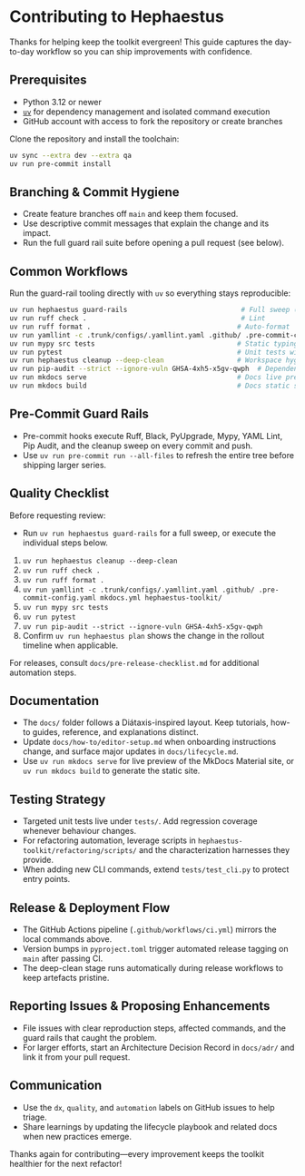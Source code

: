 # Contributing to Hephaestus

Thanks for helping keep the toolkit evergreen! This guide captures the day-to-day workflow so you can
ship improvements with confidence.

## Prerequisites

- Python 3.12 or newer
- [`uv`](https://github.com/astral-sh/uv) for dependency management and isolated command execution
- GitHub account with access to fork the repository or create branches

Clone the repository and install the toolchain:

```bash
uv sync --extra dev --extra qa
uv run pre-commit install
```

## Branching & Commit Hygiene

- Create feature branches off `main` and keep them focused.
- Use descriptive commit messages that explain the change and its impact.
- Run the full guard rail suite before opening a pull request (see below).

## Common Workflows

Run the guard-rail tooling directly with `uv` so everything stays reproducible:

```bash
uv run hephaestus guard-rails                            # Full sweep (cleanup, lint, typecheck, tests, audit)
uv run ruff check .                                      # Lint
uv run ruff format .                                    # Auto-format
uv run yamllint -c .trunk/configs/.yamllint.yaml .github/ .pre-commit-config.yaml mkdocs.yml hephaestus-toolkit/  # YAML lint
uv run mypy src tests                                   # Static typing
uv run pytest                                           # Unit tests with coverage
uv run hephaestus cleanup --deep-clean                  # Workspace hygiene
uv run pip-audit --strict --ignore-vuln GHSA-4xh5-x5gv-qwph  # Dependency audit
uv run mkdocs serve                                     # Docs live preview
uv run mkdocs build                                     # Docs static site build
```

## Pre-Commit Guard Rails

- Pre-commit hooks execute Ruff, Black, PyUpgrade, Mypy, YAML Lint, Pip Audit, and the cleanup sweep on every
  commit and push.
- Use `uv run pre-commit run --all-files` to refresh the entire tree before shipping larger series.

## Quality Checklist

Before requesting review:

- Run `uv run hephaestus guard-rails` for a full sweep, or execute the individual steps below.

1. `uv run hephaestus cleanup --deep-clean`
2. `uv run ruff check .`
3. `uv run ruff format .`
4. `uv run yamllint -c .trunk/configs/.yamllint.yaml .github/ .pre-commit-config.yaml mkdocs.yml hephaestus-toolkit/`
5. `uv run mypy src tests`
6. `uv run pytest`
7. `uv run pip-audit --strict --ignore-vuln GHSA-4xh5-x5gv-qwph`
8. Confirm `uv run hephaestus plan` shows the change in the rollout timeline when applicable.

For releases, consult `docs/pre-release-checklist.md` for additional automation steps.

## Documentation

- The `docs/` folder follows a Diátaxis-inspired layout. Keep tutorials, how-to guides, reference,
  and explanations distinct.
- Update `docs/how-to/editor-setup.md` when onboarding instructions change, and surface major updates in
  `docs/lifecycle.md`.
- Use `uv run mkdocs serve` for live preview of the MkDocs Material site, or `uv run mkdocs build`
  to generate the static site.

## Testing Strategy

- Targeted unit tests live under `tests/`. Add regression coverage whenever behaviour changes.
- For refactoring automation, leverage scripts in `hephaestus-toolkit/refactoring/scripts/` and the
  characterization harnesses they provide.
- When adding new CLI commands, extend `tests/test_cli.py` to protect entry points.

## Release & Deployment Flow

- The GitHub Actions pipeline (`.github/workflows/ci.yml`) mirrors the local commands above.
- Version bumps in `pyproject.toml` trigger automated release tagging on `main` after passing CI.
- The deep-clean stage runs automatically during release workflows to keep artefacts pristine.

## Reporting Issues & Proposing Enhancements

- File issues with clear reproduction steps, affected commands, and the guard rails that caught the
  problem.
- For larger efforts, start an Architecture Decision Record in `docs/adr/` and link it from your
  pull request.

## Communication

- Use the `dx`, `quality`, and `automation` labels on GitHub issues to help triage.
- Share learnings by updating the lifecycle playbook and related docs when new practices emerge.

Thanks again for contributing—every improvement keeps the toolkit healthier for the next refactor!
